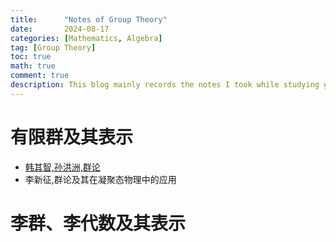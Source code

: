 ```yaml
---
title:      "Notes of Group Theory"
date:       2024-08-17
categories: [Mathematics, Algebra]
tag: [Group Theory]
toc: true
math: true
comment: true
description: This blog mainly records the notes I took while studying group theory, covering topics such as finite groups, Lie groups, and their representations.
---
```

# 有限群及其表示
- [韩其智,孙洪洲,群论]()
- 李新征,群论及其在凝聚态物理中的应用
  
# 李群、李代数及其表示
